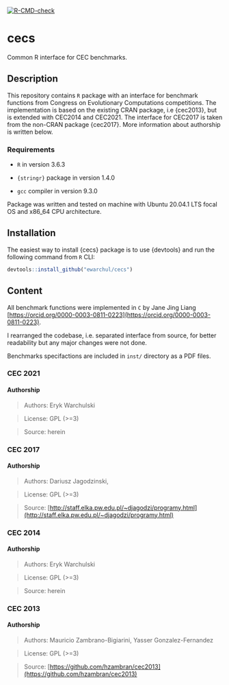 [![R-CMD-check](https://github.com/ewarchul/cecs/workflows/R-CMD-check/badge.svg)](https://github.com/ewarchul/cecs/actions)

# cecs

Common R interface for CEC benchmarks.

## Description

This repository contains `R` package with an interface for benchmark functions from Congress on Evolutionary Computations competitions. 
The implementation is based on the existing CRAN package, i.e {cec2013}, but is extended with CEC2014 and CEC2021. The interface for CEC2017 is taken from the non-CRAN package {cec2017}. More information about authorship is written below. 

### Requirements

* `R` in version 3.6.3

* `{stringr}` package in version 1.4.0

* `gcc` compiler in version 9.3.0

Package was written and tested on machine with Ubuntu 20.04.1 LTS focal OS and x86_64 CPU architecture.

## Installation

The easiest way to install {cecs} package is to use {devtools} and run the following command from `R` CLI:

```R
devtools::install_github("ewarchul/cecs")
```

## Content

All benchmark functions were implemented in `C` by Jane Jing Liang [https://orcid.org/0000-0003-0811-0223](https://orcid.org/0000-0003-0811-0223).

I rearranged the codebase, i.e. separated interface from source, for better readability but any major changes were not done.

Benchmarks specifactions are included in `inst/` directory as a PDF files.

### CEC 2021 

#### Authorship

> Authors: Eryk Warchulski

> License: GPL (>=3)

> Source: herein

### CEC 2017

#### Authorship 

> Authors: Dariusz Jagodzinski, 

> License: GPL (>=3)

> Source: [http://staff.elka.pw.edu.pl/~djagodzi/programy.html](http://staff.elka.pw.edu.pl/~djagodzi/programy.html)

### CEC 2014

#### Authorship

> Authors: Eryk Warchulski 

> License: GPL (>=3)

> Source: herein

### CEC 2013 

#### Authorship

> Authors: Mauricio Zambrano-Bigiarini, Yasser Gonzalez-Fernandez

> License: GPL (>=3)

> Source: [https://github.com/hzambran/cec2013](https://github.com/hzambran/cec2013)
